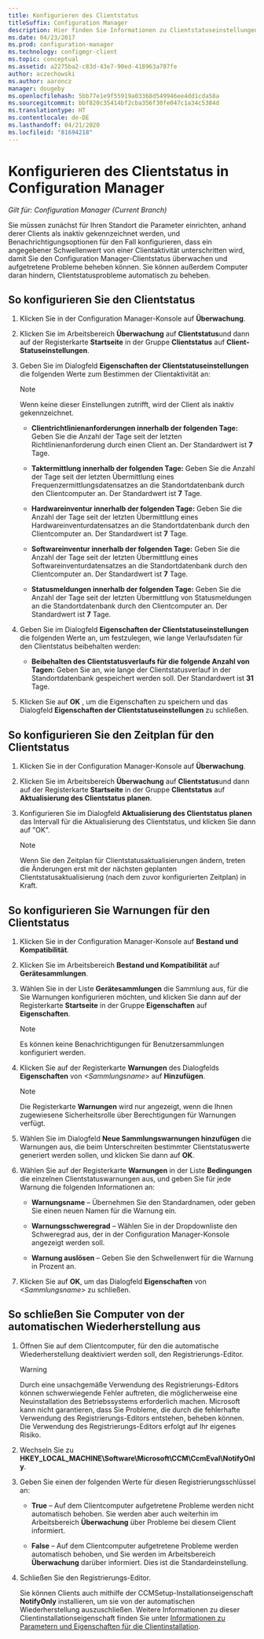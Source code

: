 ```yaml
---
title: Konfigurieren des Clientstatus
titleSuffix: Configuration Manager
description: Hier finden Sie Informationen zu Clientstatuseinstellungen in Configuration Manager.
ms.date: 04/23/2017
ms.prod: configuration-manager
ms.technology: configmgr-client
ms.topic: conceptual
ms.assetid: a2275ba2-c83d-43e7-90ed-418963a707fe
author: aczechowski
ms.author: aaroncz
manager: dougeby
ms.openlocfilehash: 5bb77e1e9f55919a03368d549946ee4dd1cda58a
ms.sourcegitcommit: bbf820c35414bf2cba356f30fe047c1a34c5384d
ms.translationtype: HT
ms.contentlocale: de-DE
ms.lasthandoff: 04/21/2020
ms.locfileid: "81694218"
---
```

# <a name="how-to-configure-client-status-in-configuration-manager"></a>Konfigurieren des Clientstatus in Configuration Manager

*Gilt für: Configuration Manager (Current Branch)*

Sie müssen zunächst für Ihren Standort die Parameter einrichten, anhand derer Clients als inaktiv gekennzeichnet werden, und Benachrichtigungsoptionen für den Fall konfigurieren, dass ein angegebener Schwellenwert von einer Clientaktivität unterschritten wird, damit Sie den Configuration Manager-Clientstatus überwachen und aufgetretene Probleme beheben können. Sie können außerdem Computer daran hindern, Clientstatusprobleme automatisch zu beheben.  

##  <a name="to-configure-client-status"></a><a name="BKMK_1"></a> So konfigurieren Sie den Clientstatus  

1.  Klicken Sie in der Configuration Manager-Konsole auf **Überwachung**.  

2.  Klicken Sie im Arbeitsbereich **Überwachung** auf **Clientstatus**und dann auf der Registerkarte **Startseite** in der Gruppe **Clientstatus** auf **Client-Statuseinstellungen**.  

3.  Geben Sie im Dialogfeld **Eigenschaften der Clientstatuseinstellungen** die folgenden Werte zum Bestimmen der Clientaktivität an:  

    > [!NOTE]  
    >  Wenn keine dieser Einstellungen zutrifft, wird der Client als inaktiv gekennzeichnet.  

    -   **Clientrichtlinienanforderungen innerhalb der folgenden Tage:** Geben Sie die Anzahl der Tage seit der letzten Richtlinienanforderung durch einen Client an. Der Standardwert ist **7** Tage.  

    -   **Taktermittlung innerhalb der folgenden Tage:** Geben Sie die Anzahl der Tage seit der letzten Übermittlung eines Frequenzermittlungsdatensatzes an die Standortdatenbank durch den Clientcomputer an. Der Standardwert ist **7** Tage.  

    -   **Hardwareinventur innerhalb der folgenden Tage:** Geben Sie die Anzahl der Tage seit der letzten Übermittlung eines Hardwareinventurdatensatzes an die Standortdatenbank durch den Clientcomputer an. Der Standardwert ist **7** Tage.  

    -   **Softwareinventur innerhalb der folgenden Tage:** Geben Sie die Anzahl der Tage seit der letzten Übermittlung eines Softwareinventurdatensatzes an die Standortdatenbank durch den Clientcomputer an. Der Standardwert ist **7** Tage.  

    -   **Statusmeldungen innerhalb der folgenden Tage:** Geben Sie die Anzahl der Tage seit der letzten Übermittlung von Statusmeldungen an die Standortdatenbank durch den Clientcomputer an. Der Standardwert ist **7** Tage.  

4.  Geben Sie im Dialogfeld **Eigenschaften der Clientstatuseinstellungen** die folgenden Werte an, um festzulegen, wie lange Verlaufsdaten für den Clientstatus beibehalten werden:  

    -   **Beibehalten des Clientstatusverlaufs für die folgende Anzahl von Tagen:** Geben Sie an, wie lange der Clientstatusverlauf in der Standortdatenbank gespeichert werden soll. Der Standardwert ist **31** Tage.  

5.  Klicken Sie auf **OK** , um die Eigenschaften zu speichern und das Dialogfeld **Eigenschaften der Clientstatuseinstellungen** zu schließen.  

##  <a name="to-configure-the-schedule-for-client-status"></a><a name="BKMK_Schedule"></a> So konfigurieren Sie den Zeitplan für den Clientstatus  

1.  Klicken Sie in der Configuration Manager-Konsole auf **Überwachung**.  

2.  Klicken Sie im Arbeitsbereich **Überwachung** auf **Clientstatus**und dann auf der Registerkarte **Startseite** in der Gruppe **Clientstatus** auf **Aktualisierung des Clientstatus planen**.  

3.  Konfigurieren Sie im Dialogfeld **Aktualisierung des Clientstatus planen** das Intervall für die Aktualisierung des Clientstatus, und klicken Sie dann auf "OK".  

    > [!NOTE]  
    >  Wenn Sie den Zeitplan für Clientstatusaktualisierungen ändern, treten die Änderungen erst mit der nächsten geplanten Clientstatusaktualisierung (nach dem zuvor konfigurierten Zeitplan) in Kraft.  

##  <a name="to-configure-alerts-for-client-status"></a><a name="BKMK_2"></a> So konfigurieren Sie Warnungen für den Clientstatus  

1. Klicken Sie in der Configuration Manager-Konsole auf **Bestand und Kompatibilität**.  

2. Klicken Sie im Arbeitsbereich **Bestand und Kompatibilität** auf **Gerätesammlungen**.  

3. Wählen Sie in der Liste **Gerätesammlungen** die Sammlung aus, für die Sie Warnungen konfigurieren möchten, und klicken Sie dann auf der Registerkarte **Startseite** in der Gruppe **Eigenschaften** auf **Eigenschaften**.  

   > [!NOTE]  
   >  Es können keine Benachrichtigungen für Benutzersammlungen konfiguriert werden.  

4. Klicken Sie auf der Registerkarte **Warnungen** des Dialogfelds **Eigenschaften** von <em>&lt;Sammlungsname\></em> auf **Hinzufügen**.  

   > [!NOTE]  
   >  Die Registerkarte **Warnungen** wird nur angezeigt, wenn die Ihnen zugewiesene Sicherheitsrolle über Berechtigungen für Warnungen verfügt.  

5. Wählen Sie im Dialogfeld **Neue Sammlungswarnungen hinzufügen** die Warnungen aus, die beim Unterschreiten bestimmter Clientstatuswerte generiert werden sollen, und klicken Sie dann auf **OK**.  

6. Wählen Sie auf der Registerkarte **Warnungen** in der Liste **Bedingungen** die einzelnen Clientstatuswarnungen aus, und geben Sie für jede Warnung die folgenden Informationen an:  

   -   **Warnungsname** – Übernehmen Sie den Standardnamen, oder geben Sie einen neuen Namen für die Warnung ein.  

   -   **Warnungsschweregrad** – Wählen Sie in der Dropdownliste den Schweregrad aus, der in der Configuration Manager-Konsole angezeigt werden soll.  

   -   **Warnung auslösen** – Geben Sie den Schwellenwert für die Warnung in Prozent an.  

7. Klicken Sie auf **OK**, um das Dialogfeld **Eigenschaften** von <em>&lt;Sammlungsname\></em> zu schließen.  

##  <a name="to-exclude-computers-from-automatic-remediation"></a><a name="BKMK_3"></a> So schließen Sie Computer von der automatischen Wiederherstellung aus  

1. Öffnen Sie auf dem Clientcomputer, für den die automatische Wiederherstellung deaktiviert werden soll, den Registrierungs-Editor.  

   > [!WARNING]  
   >  Durch eine unsachgemäße Verwendung des Registrierungs-Editors können schwerwiegende Fehler auftreten, die möglicherweise eine Neuinstallation des Betriebssystems erforderlich machen. Microsoft kann nicht garantieren, dass Sie Probleme, die durch die fehlerhafte Verwendung des Registrierungs-Editors entstehen, beheben können. Die Verwendung des Registrierungs-Editors erfolgt auf Ihr eigenes Risiko.  

2. Wechseln Sie zu **HKEY_LOCAL_MACHINE\Software\Microsoft\CCM\CcmEval\NotifyOnly**.  

3. Geben Sie einen der folgenden Werte für diesen Registrierungsschlüssel an:  

   -   **True** – Auf dem Clientcomputer aufgetretene Probleme werden nicht automatisch behoben. Sie werden aber auch weiterhin im Arbeitsbereich **Überwachung** über Probleme bei diesem Client informiert.  

   -   **False** – Auf dem Clientcomputer aufgetretene Probleme werden automatisch behoben, und Sie werden im Arbeitsbereich **Überwachung** darüber informiert. Dies ist die Standardeinstellung.  

4. Schließen Sie den Registrierungs-Editor.  

   Sie können Clients auch mithilfe der CCMSetup-Installationseigenschaft **NotifyOnly** installieren, um sie von der automatischen Wiederherstellung auszuschließen. Weitere Informationen zu dieser Clientinstallationseigenschaft finden Sie unter [Informationen zu Parametern und Eigenschaften für die Clientinstallation](../../../core/clients/deploy/about-client-installation-properties.md).  
